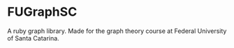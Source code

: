 FUGraphSC
=========

A ruby graph library. Made for the graph theory course at Federal University of Santa Catarina.